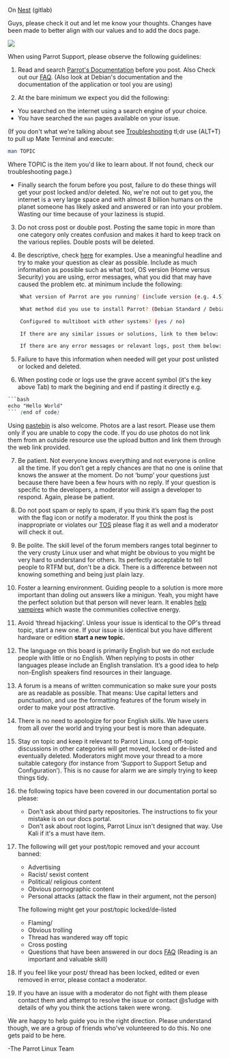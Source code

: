 On [Nest](https://nest.parrotsec.org/parrot-organization/misc/issues/12) (gitlab)

Guys, please check it out and let me know your thoughts. Changes have been made to better align with our values and to add the docs page.

<img src='//parrot-community.s3-eu-central-1.amazonaws.com/original/1X/9ff0ec8d5aa1ed93171dc38f40bec36e2413efae.png'>

When using Parrot Support, please observe the following guidelines:

1. Read and search  [Parrot's Documentation](https://www.parrotsec.org/docs/) before you post. Also Check out our [FAQ](https://www.parrotsec.org/docs/faq/).
(Also look at Debian's documentation and the documentation of the application or tool you are using)

2. At the bare minimum we expect you did the following: 
 - You searched on the internet using a search engine of your choice.
 - You have searched the `man` pages available on your issue.

(If you don't what we're talking about see [Troubleshooting](https://www.parrotsec.org/##docs/trbl/trbl-start/) tl;dr use (ALT+T) to pull up Mate Terminal and execute:

```bash
man TOPIC
```
Where TOPIC is the item you'd like to learn about. If not found, check our troubleshooting page.)

- Finally search the forum before you post, failure to do these things will get your post locked and/or deleted. No, we're not out to get you, the internet is a very large space and with almost 8 billion humans on the planet someone has likely asked and answered or ran into your problem. Wasting our time because of your laziness is stupid. 
           

3. Do not cross post or double post. Posting the same topic in more than one category only creates confusion and makes it hard to keep track on the various replies. Double posts will be deleted.


4. Be descriptive, check [here](https://community.parrotsec.org/t/example-help-post/6482/) for examples. Use a meaningful headline and try to make your question as clear as possible. Include as much information as possible such as what tool, OS version (Home versus Security) you are using, error messages, what you did that may have caused the problem etc. at minimum include the following:
```bash
    What version of Parrot are you running? (include version (e.g. 4.5), edition(e.g. Home), and architecture (currently we only support amd64)

    What method did you use to install Parrot? (Debian Standard / Debian GTK / parrot-experimental)

    Configured to multiboot with other systems? (yes / no)

    If there are any similar issues or solutions, link to them below:

    If there are any error messages or relevant logs, post them below: 
```

5. Failure to have this information when needed will get your post unlisted or locked and deleted.

6. When posting code or logs use the grave accent symbol (it's the key above Tab) to mark the begining and end if pasting it directly e.g. 

```css
```bash
echo "Hello World"
``` (end of code)
``` 

Using [pastebin](https://pastebin.com/) is also welcome. Photos are a last resort. Please use them only if you are unable to copy the code. If you do use photos do not link them from an outside resource use the upload button and link them through the web link provided.

7. Be patient. Not everyone knows everything and not everyone is online all the time. If you don’t get a reply chances are that no one is online that knows the answer at the moment. Do not ‘bump’ your questions just because there have been a few hours with no reply. If your question is specific to the developers, a moderator will assign a developer to respond. Again, please be patient.

8. Do not post spam or reply to spam, if you think it’s spam flag the post with the flag icon or notify a moderator. If you think the post is inappropriate or violates our [TOS](https://community.parrotsec.org/tos/) please flag it as well and a moderator will check it out.

9. Be polite. The skill level of the forum members ranges total beginner to the very crusty Linux user and what might be obvious to you might be very hard to understand for others. Its perfectly acceptable to tell people to RTFM but, don't be a dick. There is a difference between not knowing something and being just plain lazy. 

10. Foster a learning environment. Guiding people to a solution is more more important than doling out answers like a minigun. Yeah, you might have the perfect solution but that person will never learn. It enables [help vampires](slash7.com/2006/12/22/vampires/) which waste the communities collective energy.

11. Avoid ‘thread hijacking’. Unless your issue is identical to the OP's thread topic, start a new one. If your issue is identical but you have different hardware or edition __start a new topic.__

12. The language on this board is primarily English but we do not exclude people with little or no English. When replying to posts in other languages please include an English translation. It’s a good idea to help non-English speakers find resources in their language.

13. A forum is a means of written communication so make sure your posts are as readable as possible. That means: Use capital letters and punctuation, and use the formatting features of the forum wisely in order to make your post attractive. 

14. There is no need to apologize for poor English skills. We have users from all over the world and trying your best is more than adequate.

15. Stay on topic and keep it relevant to Parrot Linux. Long off-topic discussions in other categories will get moved, locked or de-listed and eventually deleted. Moderators might move your thread to a more suitable category (for instance from ‘Support to Support Setup and Configuration’). This is no cause for alarm we are simply trying to keep things tidy.

16. the following topics have been covered in our documentation portal so please: 

    - Don't ask about third party repositories. The instructions to fix your mistake is on our docs portal. 
    - Don't ask about root logins, Parrot Linux isn't designed that way. Use Kali if it's a must have item. 
    
16. The following will get your post/topic removed and your account banned:
    - Advertising
    - Racist/ sexist content
    - Political/ religious content
    - Obvious pornographic content
    - Personal attacks (attack the flaw in their argument, not the person)

    The following might get your post/topic locked/de-listed
    - Flaming/ 
    - Obvious trolling
    - Thread has wandered way off topic
    - Cross posting
    - Questions that have been answered in our docs [FAQ](https://www.parrotsec.org/docs/faq/) (Reading is an important and valuable skill)
   
17. If you feel like your post/ thread has been locked, edited or even removed in error, please contact a moderator. 

18. If you have an issue with a moderator do not fight with them please contact them and attempt to resolve the issue or contact @s1udge with details of why you think the actions taken were wrong. 

We are happy to help guide you in the right direction. Please understand though, we are a group of friends who've volunteered to do this. No one gets paid to be here.

 -The Parrot Linux Team
